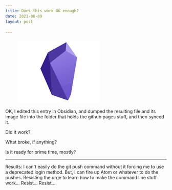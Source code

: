 ```yaml
---
title: Does this work OK enough?
date: 2021-06-09
layout: post

---
```


<figure>
 <img src="/images/obsdian.png" alt="Obsidian Logo Graphic">
 <figcaption></figcaption>
</figure>

OK, I edited this entry in Obsidian, and dumped the resulting file and its image file into the folder that  holds the github pages stuff, and then synced it.

DId it work?

What broke, if anything?

Is it ready for prime time, mostly?

---
Results: I can't easily do the git push  command without it forcing me to use a deprecated login method. But, I can fire up Atom or whatever to do the pushes. Resisting the urge to learn how to make the command line stuff work... Resist... Resist...
